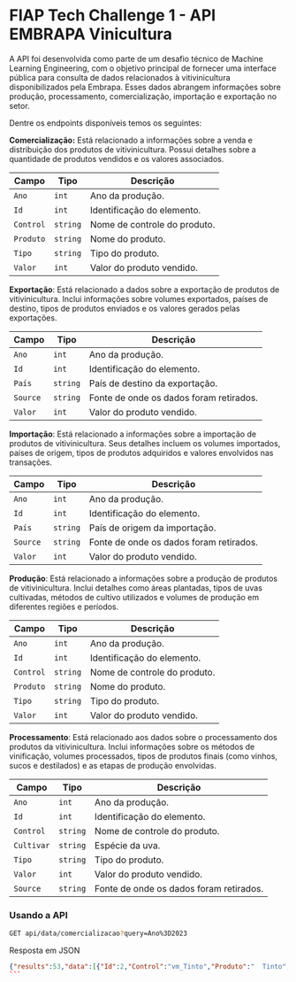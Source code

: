 # FIAP Tech Challenge 1 - API EMBRAPA Vinicultura

A API foi desenvolvida como parte de um desafio técnico de Machine Learning Engineering, com o objetivo principal de fornecer uma interface pública para consulta de dados relacionados à vitivinicultura disponibilizados pela Embrapa. Esses dados abrangem informações sobre produção, processamento, comercialização, importação e exportação no setor.

Dentre os endpoints disponíveis temos os seguintes:

**Comercialização:** Está relacionado a informações sobre a venda e distribuição dos produtos de vitivinicultura. Possui detalhes sobre a quantidade de produtos vendidos e os valores associados.

| Campo              | Tipo         | Descrição                                    |
|--------------------|--------------|--------------------------------------------|
| `Ano`             | `int`        | Ano da produção.                           |
| `Id`          | `int`     | Identificação do elemento.            |
| `Control`        | `string`     | Nome de controle do produto.                     |
| `Produto`   | `string`      | Nome do produto.                 |
| `Tipo`      | `string`      | Tipo do produto.         |
| `Valor`      | `int`      | Valor do produto vendido.         |

**Exportação**: Está relacionado a dados sobre a exportação de produtos de vitivinicultura. Inclui informações sobre volumes exportados, países de destino, tipos de produtos enviados e os valores gerados pelas exportações.

| Campo              | Tipo         | Descrição                                    |
|--------------------|--------------|--------------------------------------------|
| `Ano`             | `int`        | Ano da produção.                           |
| `Id`          | `int`     | Identificação do elemento.            |
| `País`   | `string`      | País de destino da exportação.                 |
| `Source`      | `string`      | Fonte de onde os dados foram retirados.         |
| `Valor`      | `int`      | Valor do produto vendido.         |

**Importação**: Está relacionado a informações sobre a importação de produtos de vitivinicultura. Seus detalhes incluem os volumes importados, países de origem, tipos de produtos adquiridos e valores envolvidos nas transações.

| Campo              | Tipo         | Descrição                                    |
|--------------------|--------------|--------------------------------------------|
| `Ano`             | `int`        | Ano da produção.                           |
| `Id`          | `int`     | Identificação do elemento.            |
| `País`   | `string`      | País de origem da importação.                 |
| `Source`      | `string`      | Fonte de onde os dados foram retirados.         |
| `Valor`      | `int`      | Valor do produto vendido.         |

**Produção**: Está relacionado a informações sobre a produção de produtos de vitivinicultura. Inclui detalhes como áreas plantadas, tipos de uvas cultivadas, métodos de cultivo utilizados e volumes de produção em diferentes regiões e períodos.

| Campo              | Tipo         | Descrição                                    |
|--------------------|--------------|--------------------------------------------|
| `Ano`             | `int`        | Ano da produção.                           |
| `Id`          | `int`     | Identificação do elemento.            |
| `Control`        | `string`     | Nome de controle do produto.                     |
| `Produto`   | `string`      | Nome do produto.                 |
| `Tipo`      | `string`      | Tipo do produto.         |
| `Valor`      | `int`      | Valor do produto vendido.         |

**Processamento**: Está relacionado aos dados sobre o processamento dos produtos da vitivinicultura. Inclui informações sobre os métodos de vinificação, volumes processados, tipos de produtos finais (como vinhos, sucos e destilados) e as etapas de produção envolvidas.

| Campo              | Tipo         | Descrição                                    |
|--------------------|--------------|--------------------------------------------|
| `Ano`             | `int`        | Ano da produção.                           |
| `Id`          | `int`     | Identificação do elemento.            |
| `Control`        | `string`     | Nome de controle do produto.                     |
| `Cultivar`   | `string`      | Espécie da uva.                 |
| `Tipo`      | `string`      | Tipo do produto.         |
| `Valor`      | `int`      | Valor do produto vendido.         |
| `Source`      | `string`      | Fonte de onde os dados foram retirados.         |


### Usando a API

```sh
GET api/data/comercializacao?query=Ano%3D2023 
```

Resposta em JSON

````json
{"results":53,"data":[{"Id":2,"Control":"vm_Tinto","Produto":"  Tinto","Tipo":"VINHO DE MESA","Ano":2023,"Valor":165097539},{"Id":3,"Control":"vm_Rosado","Produto":"  Rosado","Tipo":"VINHO DE MESA","Ano":2023,"Valor":2520748},{"Id":4,"Control":"vm_Branco","Produto":"  Branco","Tipo":"VINHO DE MESA","Ano":2023,"Valor":19398561},{"Id":6,"Control":"vm_Tinto","Produto":"  Tinto","Tipo":"VINHO  FINO DE MESA","Ano":2023,"Valor":12450606},{"Id":7,"Control":"vm_Rosado","Produto":"  Rosado","Tipo":"VINHO  FINO DE MESA","Ano":2023,"Valor":1214583},{"Id":8,"Control":"vm_Branco","Produto":"  Branco","Tipo":"VINHO  FINO DE MESA","Ano":2023,"Valor":4924121},{"Id":12,"Control":"ve_Tinto","Produto":"  Tinto","Tipo":"VINHO ESPECIAL","Ano":2023,"Valor":0},{"Id":13,"Control":"ve_Rosado","Produto":"  Rosado","Tipo":"VINHO ESPECIAL","Ano":2023,"Valor":0},{"Id":14,"Control":"ve_Branco","Produto":"  Branco","Tipo":"VINHO ESPECIAL","Ano":2023,"Valor":0},{"Id":16,"Control":"es_Espumante_Moscatel","Produto":"  Espumante  Moscatel","Tipo":"ESPUMANTES ","Ano":2023,"Valor":9771698},{"Id":17,"Control":"es_Espumante","Produto":"  Espumante","Tipo":"ESPUMANTES ","Ano":2023,"Valor":19609379},{"Id":18,"Control":"es_Espumante Orgânico","Produto":"  Espumante Orgânico","Tipo":"ESPUMANTES ","Ano":2023,"Valor":558},{"Id":20,"Control":"su_Suco_Natural","Produto":"  Suco Natural Integral","Tipo":"SUCO DE UVAS","Ano":2023,"Valor":129419407},{"Id":21,"Control":"su_Suco_Adoçado","Produto":"  Suco Adoçado","Tipo":"SUCO DE UVAS","Ano":2023,"Valor":128599},{"Id":22,"Control":"su_Suco_Reprocessado","Produto":"  Suco Reprocessado/reconstituido","Tipo":"SUCO DE UVAS","Ano":2023,"Valor":34402925},{"Id":23,"Control":"su_Suco_Orgânico","Produto":"  Suco Orgânico","Tipo":"SUCO DE UVAS","Ano":2023,"Valor":932154},{"Id":24,"Control":"su_Outros_sucos","Produto":"  Outros sucos de uvas","Tipo":"SUCO DE UVAS","Ano":2023,"Valor":1825635},{"Id":27,"Control":"ou_Outros vinhos (sem informdetalhada","Produto":"  Outros vinhos (sem informação detalhada)","Tipo":"OUTROS PRODUTOS COMERCIALIZADOS","Ano":2023,"Valor":8152},{"Id":28,"Control":"ou_Agrin","Produto":"  Agrin (fermentado, acetico misto)","Tipo":"OUTROS PRODUTOS COMERCIALIZADOS","Ano":2023,"Valor":0},{"Id":29,"Control":"ou_Aguardente","Produto":"  Aguardente de vinho 50°gl","Tipo":"OUTROS PRODUTOS COMERCIALIZADOS","Ano":2023,"Valor":111},{"Id":30,"Control":"ou_Alcool_vinico","Produto":"  Alcool vinico","Tipo":"OUTROS PRODUTOS COMERCIALIZADOS","Ano":2023,"Valor":0},{"Id":31,"Control":"ou_Bagaceira","Produto":"  Bagaceira (graspa)","Tipo":"OUTROS PRODUTOS COMERCIALIZADOS","Ano":2023,"Valor":0},{"Id":32,"Control":"ou_Base_champenoise","Produto":"  Base champenoise champanha","Tipo":"OUTROS PRODUTOS COMERCIALIZADOS","Ano":2023,"Valor":66290},{"Id":33,"Control":"ou_Base_charmat","Produto":"  Base charmat champanha","Tipo":"OUTROS PRODUTOS COMERCIALIZADOS","Ano":2023,"Valor":184040},{"Id":34,"Control":"ou_Base_espumante","Produto":"  Base espumante moscatel","Tipo":"OUTROS PRODUTOS COMERCIALIZADOS","Ano":2023,"Valor":722984},{"Id":35,"Control":"ou_Bebida","Produto":"  Bebida de uva","Tipo":"OUTROS PRODUTOS COMERCIALIZADOS","Ano":2023,"Valor":16780},{"Id":36,"Control":"ou_Borra_liqwuida","Produto":"  Borra líquida","Tipo":"OUTROS PRODUTOS COMERCIALIZADOS","Ano":2023,"Valor":72600},{"Id":37,"Control":"ou_Borra_seca","Produto":"  Borra seca","Tipo":"OUTROS PRODUTOS COMERCIALIZADOS","Ano":2023,"Valor":53220},{"Id":38,"Control":"ou_Brandy","Produto":"  Brandy (conhaque)","Tipo":"OUTROS PRODUTOS COMERCIALIZADOS","Ano":2023,"Valor":4506},{"Id":39,"Control":"ou_Cooler","Produto":"  Cooler","Tipo":"OUTROS PRODUTOS COMERCIALIZADOS","Ano":2023,"Valor":4321881},{"Id":40,"Control":"ou_Coquetel","Produto":"  Coquetel com vinho","Tipo":"OUTROS PRODUTOS COMERCIALIZADOS","Ano":2023,"Valor":397156},{"Id":41,"Control":"ou_Destilado","Produto":"  Destilado de vinho","Tipo":"OUTROS PRODUTOS COMERCIALIZADOS","Ano":2023,"Valor":245},{"Id":43,"Control":"ou_Jeropiga","Produto":"  Jeropiga","Tipo":"OUTROS PRODUTOS COMERCIALIZADOS","Ano":2023,"Valor":346},{"Id":44,"Control":"ou_Mistelas","Produto":"  Mistelas","Tipo":"OUTROS PRODUTOS COMERCIALIZADOS","Ano":2023,"Valor":1668},{"Id":45,"Control":"ou_Mosto_concentrado","Produto":"  Mosto concentrado","Tipo":"OUTROS PRODUTOS COMERCIALIZADOS","Ano":2023,"Valor":0},{"Id":46,"Control":"ou_Mosto_uva","Produto":"  Mosto de uva","Tipo":"OUTROS PRODUTOS COMERCIALIZADOS","Ano":2023,"Valor":359626},{"Id":47,"Control":"ou_Mosto_sulfitado","Produto":"  Mosto sulfitado","Tipo":"OUTROS PRODUTOS COMERCIALIZADOS","Ano":2023,"Valor":0},{"Id":48,"Control":"ou_Nectar","Produto":"  Nectar de uva","Tipo":"OUTROS PRODUTOS COMERCIALIZADOS","Ano":2023,"Valor":3604413},{"Id":49,"Control":"ou_Outros_produtos","Produto":"  Outros produtos","Tipo":"OUTROS PRODUTOS COMERCIALIZADOS","Ano":2023,"Valor":7459271},{"Id":50,"Control":"ou_Polpa","Produto":"  Polpa de uva","Tipo":"OUTROS PRODUTOS COMERCIALIZADOS","Ano":2023,"Valor":1331651},{"Id":51,"Control":"ou_Preparado_líquido","Produto":"  Preparado líquido para refresco","Tipo":"OUTROS PRODUTOS COMERCIALIZADOS","Ano":2023,"Valor":17178},{"Id":52,"Control":"ou_Refrigerante","Produto":"  Refrigerante +50% suco","Tipo":"OUTROS PRODUTOS COMERCIALIZADOS","Ano":2023,"Valor":501876},{"Id":53,"Control":"ou_Sangria","Produto":"  Sangria","Tipo":"OUTROS PRODUTOS COMERCIALIZADOS","Ano":2023,"Valor":84157},{"Id":54,"Control":"ou_Vinagre_balsamico","Produto":"  Vinagre balsamico","Tipo":"OUTROS PRODUTOS COMERCIALIZADOS","Ano":2023,"Valor":338926},{"Id":55,"Control":"ou_Vinagre_duplo","Produto":"  Vinagre duplo","Tipo":"OUTROS PRODUTOS COMERCIALIZADOS","Ano":2023,"Valor":1769130},{"Id":56,"Control":"ou_Vinagre_simples","Produto":"  Vinagre simples","Tipo":"OUTROS PRODUTOS COMERCIALIZADOS","Ano":2023,"Valor":5047280},{"Id":57,"Control":"ou_Vinho_acetificado","Produto":"  Vinho acetificado","Tipo":"OUTROS PRODUTOS COMERCIALIZADOS","Ano":2023,"Valor":194020},{"Id":58,"Control":"ou_Vinho_base","Produto":"  Vinho base para espumantes","Tipo":"OUTROS PRODUTOS COMERCIALIZADOS","Ano":2023,"Valor":0},{"Id":59,"Control":"ou_Vinho_composto","Produto":"  Vinho composto","Tipo":"OUTROS PRODUTOS COMERCIALIZADOS","Ano":2023,"Valor":981},{"Id":60,"Control":"ou_Vinho_licoroso","Produto":"  Vinho licoroso","Tipo":"OUTROS PRODUTOS COMERCIALIZADOS","Ano":2023,"Valor":421974},{"Id":61,"Control":"ou_Vinho_leve","Produto":"  Vinho leve","Tipo":"OUTROS PRODUTOS COMERCIALIZADOS","Ano":2023,"Valor":132064},{"Id":62,"Control":"ou_Vinho_gaseificado","Produto":"  Vinho gaseificado","Tipo":"OUTROS PRODUTOS COMERCIALIZADOS","Ano":2023,"Valor":410215}]}
```
